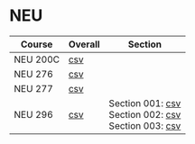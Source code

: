 # NEU

| Course | Overall | Section |
| ------ | ------- | ------- |
| NEU 200C | [csv](https://github.com/UCSD-Historical-Enrollment-Data/2024Spring/blob/main/overall/NEU%20200C.csv) |  |
| NEU 276 | [csv](https://github.com/UCSD-Historical-Enrollment-Data/2024Spring/blob/main/overall/NEU%20276.csv) |  |
| NEU 277 | [csv](https://github.com/UCSD-Historical-Enrollment-Data/2024Spring/blob/main/overall/NEU%20277.csv) |  |
| NEU 296 | [csv](https://github.com/UCSD-Historical-Enrollment-Data/2024Spring/blob/main/overall/NEU%20296.csv) | Section 001: [csv](https://github.com/UCSD-Historical-Enrollment-Data/2024Spring/blob/main/section/NEU%20296_001.csv)<br>Section 002: [csv](https://github.com/UCSD-Historical-Enrollment-Data/2024Spring/blob/main/section/NEU%20296_002.csv)<br>Section 003: [csv](https://github.com/UCSD-Historical-Enrollment-Data/2024Spring/blob/main/section/NEU%20296_003.csv) |
